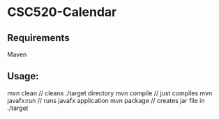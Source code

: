 # CSC520-Calendar

## Requirements
Maven

## Usage:
 
mvn clean      // cleans ./target directory
mvn compile    // just compiles
mvn javafx:run // runs javafx application
mvn package    // creates jar file in ./target